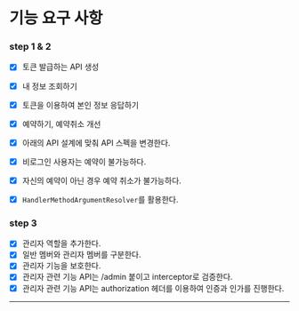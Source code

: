 # 기능 요구 사항

### step 1 & 2

- [x] 토큰 발급하는 API 생성
- [x] 내 정보 조회하기
- [x] 토큰을 이용하여 본인 정보 응답하기
- [x] 예약하기, 예약취소 개선
- [x] 아래의 API 설계에 맞춰 API 스펙을 변경한다.
- [x] 비로그인 사용자는 예약이 불가능하다.
- [x] 자신의 예약이 아닌 경우 예약 취소가 불가능하다.
- [x] `HandlerMethodArgumentResolver`를 활용한다.


### step 3
- [x] 관리자 역할을 추가한다.
- [x] 일반 멤버와 관리자 멤버를 구분한다.
- [x] 관리자 기능을 보호한다.
- [x] 관리자 관련 기능 API는 /admin 붙이고 interceptor로 검증한다.
- [x] 관리자 관련 기능 API는 authorization 헤더를 이용하여 인증과 인가를 진행한다.

---

